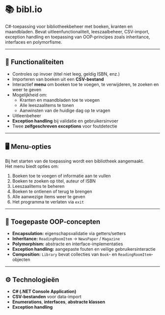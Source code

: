 # 📚 bibl.io

C#-toepassing voor bibliotheekbeheer met boeken, kranten en maandbladen. Bevat uitleenfunctionaliteit, leeszaalbeheer, CSV-import, exception handling en toepassing van OOP-principes zoals inheritance, interfaces en polymorfisme.

---

## 🧩 Functionaliteiten

- Controles op invoer (titel niet leeg, geldig ISBN, enz.)  
- Importeren van boeken uit een **CSV-bestand**  
- Interactief **menu** om boeken toe te voegen, te verwijderen, te zoeken en weer te geven  
- Mogelijkheid om:
  - Kranten en maandbladen toe te voegen  
  - Alle leeszaalitems te tonen  
  - Aanwinsten van de huidige dag op te vragen  
- Uitleenbeheer    
- **Exception handling** bij validatie en gebruikersinvoer  
- Twee **zelfgeschreven exceptions** voor foutdetectie

---

## 🖥️ Menu-opties
Bij het starten van de toepassing wordt een bibliotheek aangemaakt.  
Het menu biedt opties om:
1. Boeken toe te voegen of informatie aan te vullen  
2. Boeken te zoeken op titel, auteur of ISBN  
3. Leeszaalitems te beheren  
4. Boeken te ontlenen of terug te brengen  
5. Alle aanwezige items weer te geven  
6. Het programma te verlaten via `exit`

---

## 🧠 Toegepaste OOP-concepten
- **Encapsulation:** eigenschapsvalidatie via getters/setters  
- **Inheritance:** `ReadingRoomItem` → `NewsPaper` / `Magazine`  
- **Polymorphism:** abstracte en interface-implementaties  
- **Exception handling:** aangepaste fouten en veilige gebruikersinteractie  
- **Composition:** `Library` bevat collecties van `Book`- en `ReadingRoomItem`-objecten  

---

## ⚙️ Technologieën
- **C# (.NET Console Application)**  
- **CSV-bestanden** voor data-import  
- **Enumerations**, **interfaces**, **abstracte klassen**  
- **Exception handling**  
